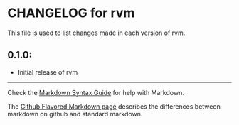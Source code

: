 # CHANGELOG for rvm

This file is used to list changes made in each version of rvm.

## 0.1.0:

* Initial release of rvm

- - - 
Check the [Markdown Syntax Guide](http://daringfireball.net/projects/markdown/syntax) for help with Markdown.

The [Github Flavored Markdown page](http://github.github.com/github-flavored-markdown/) describes the differences between markdown on github and standard markdown.
